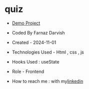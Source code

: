 # quiz

- [Demo Project]()

- Coded By Farnaz Darvish

- Created - 2024-11-01

- Technologies Used - Html , css , js 

- Hooks Used : useState 

- Role - Frontend

- How to reach me : with my[linkedin](https://www.linkedin.com/in/farnaz-darvish/)
